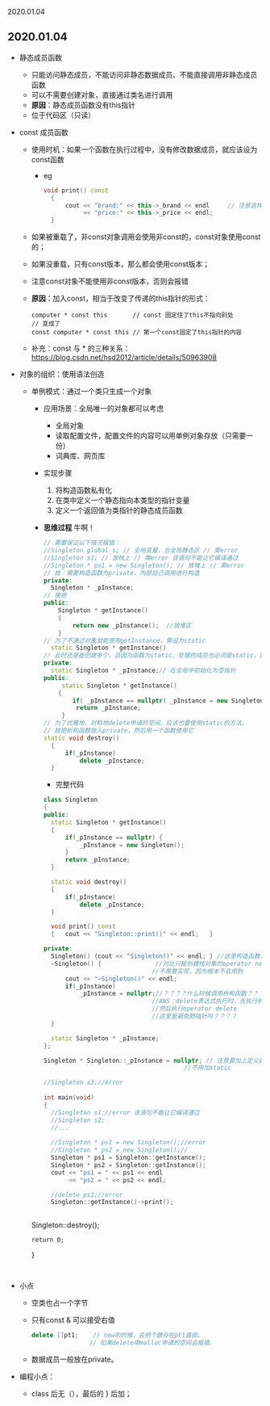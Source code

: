 2020.01.04

## 2020.01.04

+ 静态成员函数

  + 只能访问静态成员，不能访问非静态数据成员、不能直接调用非静态成员函数
  + 可以不需要创建对象，直接通过类名进行调用
  + **原因**：静态成员函数没有this指针
  + 位于代码区（只读）

+ const 成员函数

  + 使用时机：如果一个函数在执行过程中，没有修改数据成员，就应该设为const函数	

    + eg 

      ``` C++
      void print() const
      	{
      		cout << "brand:" << this->_brand << endl     // 注意这样的代码风格！
      			 << "price:" << this->_price << endl;
      	}
      ```

  + 如果被重载了，非const对象调用会使用非const的，const对象使用const的；

  + 如果没重载，只有const版本，那么都会使用const版本；

  + 注意const对象不能使用非const版本，否则会报错

  + **原因**：加入const，相当于改变了传递的this指针的形式：

    ``` 
    computer * const this 		// const 固定住了this不指向别处 
    // 变成了
    const computer * const this	// 第一个const固定了this指针的内容
    ```

  + 补充：const 与 * 的三种关系： https://blog.csdn.net/hsd2012/article/details/50963908

+ 对象的组织：使用语法创造

  + 单例模式：通过一个类只生成一个对象

    + 应用场景：全局唯一的对象都可以考虑

      + 全局对象
      + 读取配置文件，配置文件的内容可以用单例对象存放（只需要一份）
      + 词典库、网页库

    + 实现步骤

      1. 将构造函数私有化
      2. 在类中定义一个静态指向本类型的指针变量
      3. 定义一个返回值为类指针的静态成员函数

    + **思维过程** 牛啊！

      ``` C++
      // 需要保证以下情况报错：
      //Singleton global_s; // 全局变量，当全局静态区 // 需error
      //Singleton s1; // 放栈上 // 需error 该语句不能让它编译通过
      //Singleton * ps1 = new Singleton(); // 放堆上 // 需error
      // 故：需要构造函数为private，内部自己调用进行构造 
      private:
      	Singleton * _pInstance;
      // 使用 
      public: 
          Singleton * getInstance()
          { 
              return new _pInstance();  //放堆区
          }
      // 为了不通过对象就能使用getInstance，需设为static
      	static Singleton * getInstance()
      // 此时还是能创建多个，且因为函数为static，处理的成员也必须是static，数据成员基本都是放在private中，即：
      private:
      	static Singleton * _pInstance;// 在全局中初始化为空指针
      public:        
           static Singleton * getInstance()
          {
              if( _pInstance == nullptr) _pInstance = new Singleton();
               return _pInstance;
           }
      // 为了优雅地、对称地delete申请的空间，应该也要使用static的方法，
      // 故把析构函数放入private，然后用一个函数使用它
      static void destroy()
      	{
      		if(_pInstance)
      			delete _pInstance;
      	}
      ```

      + 完整代码

      ``` C++
      class Singleton
      {
      public:
      	static Singleton * getInstance()
      	{
      		if(_pInstance == nullptr) {
      			_pInstance = new Singleton();
      		}
      		return _pInstance;
      	}
      
      	static void destroy()
      	{
      		if(_pInstance)
      			delete _pInstance;
      	}
      
      	void print() const
      	{	cout << "Singleton::print()" << endl;	}
      
      private:
      	Singleton() {cout << "Singleton()" << endl;	} //这里构造函数、析构函数，都是会被调用的! 不能不实现！
      	~Singleton() {				 //对比只能创建栈对象的operator new和operator delete
              						//不需要实现，因为根本不会用到
      		cout << "~Singleton()" << endl;			 
      		if(_pInstance)
      			_pInstance = nullptr;//？？？？什么时候调用析构函数？？？
              						//ANS：delete表达式执行时，先执行析构函数，
              						//然后执行operator delete
              						//这里是避免野指针吗？？？？
      	}
      
      	static Singleton * _pInstance;
      };
      
      Singleton * Singleton::_pInstance = nullptr; // 注意要加上定义的类型名字和类::
      										 //不用加static
      
      //Singleton s3;//error
       
      int main(void)
      {
      	//Singleton s1;//error 该语句不能让它编译通过
      	//Singleton s2;
      	//...
      	
      	//Singleton * ps1 = new Singleton();//error
      	//Singleton * ps2 = new Singleton();//
      	Singleton * ps1 = Singleton::getInstance();
      	Singleton * ps2 = Singleton::getInstance();
      	cout << "ps1 = " << ps1 << endl
      		 << "ps2 = " << ps2 << endl;
      
      	//delete ps1;//error
      	Singleton::getInstance()->print();
      	
  	  ```
    
    Singleton::destroy();
    
      	return 0;
      }
      ```
      
      
      ```

+ 小点

  + 空类也占一个字节

  + 只有const & 可以接受右值

    ``` c++
    delete []pt1;  	 // new的时候，会把个数存在pt1首部。
    				// 如果delete用malloc申请的空间会报错。
    
    ```

  + 数据成员一般放在private。

+ 编程小点：

  + class 后无（），最后的 } 后加；

